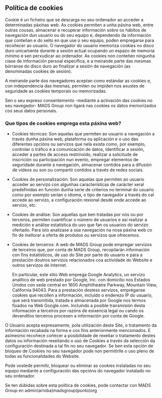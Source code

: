## Política de cookies

Cookie é un ficheiro que se descarga no seu ordenador ao acceder a
determinadas páxinas web. As cookies permiten a unha páxina web, entre
outras cousas, almacenar e recuperar información sobre os hábitos de
navegación dun usuario ou do seu equipo e, dependendo da información
que conteñan e do xeito en que use o seu equipo, poden empregarse para
recoñecer ao usuario. O navegador do usuario memoriza cookies no disco
duro unicamente durante a sesión actual ocupando un espazo de memoria
mínimo e sen perxudicar ao ordenador. As cookies non conteñen ningunha
clase de información persoal específica, e a meirande parte das mesmas
bórranse do disco duro ao finalizar a sesión de navegación (as
denominadas cookies de sesión).

A meirande parte dos navegadores aceptan como estándar as cookies e,
con independencia das mesmas, permiten ou impiden nos axustes de
seguridade as cookies temporais ou memorizadas.

Sen o seu expreso consentemento -mediante a activación das cookies no
seu navegador- MADS Group non ligará nas cookies os datos memorizados
cos seus datos personais.

### Que tipos de cookies emprega esta páxina web?

- Cookies técnicas: Son aquelas que permiten ao usuario a navegación a
  través dunha páxina web, plataforma ou aplicación e o uso das
  diferentes opcións ou servizos que nela exista como, por exemplo,
  controlar o tráfico e a comunicación de datos, identificar a sesión,
  acceder a partes de acceso restrinxido, realizar a solicitude de
  inscrición ou participación nun evento, empregar elementos de
  seguridade durante a navegación, almacenar contidos para a difusión
  de vídeos ou son ou compartir contidos a través de redes sociais.

- Cookies de personalización: Son aquelas que permiten ao usuario
  acceder ao servizo con algunhas características de carácter xeral
  predefinidas en función dunha serie de criterios no terminal do
  usuario como por exemplo serían o idioma, o tipo de navegador a
  través do cal accede ao servizo, a configuración rexional desde onde
  accede ao servizo, etc.

- Cookies de análise: Son aquellas que ben tratadas por nós ou por
  terceiros, permiten cuantificar o número de usuarios e así realizar
  a medición e análise estatística do uso que fan os usuarios do
  servizo ofertado. Para isto analízase a súa navegación na nosa
  páxina web co fin de mellorar a oferta de produtos ou servizos que
  ofrecemos.

- Cookies de terceiros: A web de MADS Group pode empregar servizos de
  terceiros que, por conta de MADS Group, recopilarán información con
  fins estatísticos, de uso do Site por parte do usuario e para a
  prestación doutros servizos relacionados coa actividade do Website e
  outros servizos de Internet.

  En particular, este sitio Web emprega Google Analytics, un servizo
  analítico de web prestado por Google, Inc. con domicilio nos Estados
  Unidos con sede central en 1600 Amphitheatre Parkway, Mountain View,
  California 94043. Para a prestación destess servizos, empréganse
  cookies que recollen a información, incluído o enderezo IP do
  usuario, que será transmitida, tratada e almacenada por Google nos
  termos fixados na Web Google.com. Incluíndo a posible transmisión
  desta información a terceiros por razóns de esixencia legal ou cando
  os devanditos terceiros procesen a información por conta de Google.

O Usuario acepta expresamente, pola utilización deste Site, o
tratamento da información recabada na forma e cos fins anteriormente
mencionados. E asimesmo recoñece coñecer a posibilidade de rexeitar o
tratamento destes datos ou información rexeitando o uso de Cookies a
través da selección da configuración destinada a tal fin no seu
navegador. Se ben esta opción de bloqueo de Cookies no seu navegador
pode non permitirlle o uso pleno de todas as funcionalidades do
Website.

Pode vostede permitir, bloquear ou eliminar as cookies instaladas no
seu equipo mediante a configuración das opcións do navegador instalado
no seu ordenador.

Se ten dúbidas sobre esta política de cookies, pode contactar con MADS
Group en admin(arroba)madsgroup(punto)org